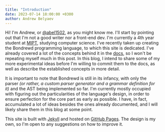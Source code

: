```yaml
---
title: "Introduction"
date: 2023-07-14 18:00:00 +0300
author: Andrew Belyaev
---
```


Hi! I'm Andrew, or [@abel1502](https://github.com/abel1502), as you might
know me. I'll start by pointing out that I'm not a good writer nor
a front-end dev. I'm currently a 4th year student at
[MIPT](https://mipt.ru/english/), studying computer science. I've recently taken
up creating the Bondrewd programming language, to which this site is dedicated.
I've already covered a lot of the concepts behind it in the
[docs](https://bondrewd.readthedocs.io/), so I won't be repeating myself much in
this post. In this blog, I intend to share some of my more experimental ideas
before I'm willing to commit them to the docs, as well as describe the
established concepts in more detail. 

It is important to note that Bondrewd is still in its infancy, with only the
parser _(or rather, a custom parser generator and a grammar definition for it)_
and the AST being implemented so far. I'm currently mostly occupied with
figuring out the particularities of the language's design, in order to ensure
perfection for the core part as early as possible. I have, in fact, accumulated
a lot of ideas besides the ones already documented, and I will likely share
them in this blog at some point.

This site is built with [Jekyll](https://jekyllrb.com/) and hosted on
[GitHub Pages](https://pages.github.com/). The design is my own, so I'm open to
any suggestions on how to improve it.
